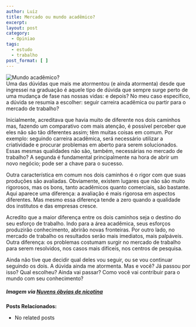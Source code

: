 ```yaml
---
author: Luiz
title: Mercado ou mundo acadêmico?
excerpt:
layout: post
category:
  - Opiniao
tags:
  - estudo
  - trabalho
post_format: [ ]
---
```

![Mundo acadêmico?][1]  
Uma das dúvidas que mais me atormentou (e ainda atormenta) desde que ingressei na graduação é aquele tipo de dúvida que sempre surge perto de uma mudança de fase nas nossas vidas: e depois? No meu caso específico, a dúvida se resumia a escolher: seguir carreira acadêmica ou partir para o mercado de trabalho?



Inicialmente, acreditava que havia muito de diferente nos dois caminhos mas, fazendo um comparativo com mais atenção, é possível perceber que eles não são tão diferentes assim; têm muitas coisas em comum. Por exemplo: seguindo carreira acadêmica, será necessário utilizar a criatividade e procurar problemas em aberto para serem solucionados. Essas mesmas qualidades não são, também, necessárias no mercado de trabalho? A segunda é fundamental principalmente na hora de abrir um novo negócio; pode ser a chave para o sucesso.

Outra característica em comum nos dois caminhos é o rigor com que suas produções são avaliadas. Obviamente, existem lugares que não são muito rigorosos, mas os bons, tanto acadêmicos quanto comerciais, são bastante. Aqui aparece uma diferença: a avaliação é mais rigorosa em aspectos diferentes. Mas mesmo essa diferença tende a zero quando a qualidade dos institutos e das empresas cresce.

Acredito que a maior diferença entre os dois caminhos seja o destino do seu esforço de trabalho. Indo para a área acadêmica, seus esforços produzirão conhecimento, abrirão novas fronteiras. Por outro lado, no mercado de trabalho os resultados serão mais imediatos, mais palpáveis. Outra diferença: os problemas costumam surgir no mercado de trabalho para serem resolvidos, nos casos mais difíceis, nos centros de pesquisa.

Ainda não tive que decidir qual deles vou seguir, ou se vou continuar seguindo os dois. A dúvida ainda me atormenta. Mas e você? Já passou por isso? Qual escolheu? Ainda vai passar? Como você vai contribuir para o mundo com seu conhecimento?

##### *Imagem via [Nuvens óbvias de nicotina][2]*

**Posts Relacionados:** 
*   No related posts












 [1]: http://vidageek.net/wp-content/uploads/2008/10/academico-150x150.jpg "academico"
 [2]: http://nuvensobviasdenicotina.blogspot.com/2007_09_01_archive.html





